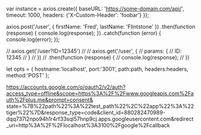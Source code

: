 var instance = axios.create({
  baseURL: 'https://some-domain.com/api/',
  timeout: 1000,
  headers: {'X-Custom-Header': 'foobar'}
});

axios.post('/user', {
    firstName: 'Fred',
    lastName: 'Flintstone'
  })
  .then(function (response) {
    console.log(response);
  })
  .catch(function (error) {
    console.log(error);
  });


  // axios.get('/user?ID=12345')
  //
//   axios.get('/user', {
//   params: {
//     ID: 12345
//   }
// })
// .then(function (response) {
//   console.log(response);
// })


let opts = {
    hostname:'localhost',
    port:'3001',
    path:path,
    headers:headers,
    method:'POST'
};


https://accounts.google.com/o/oauth2/v2/auth?access_type=offline&scope=https%3A%2F%2Fwww.googleapis.com%2Fauth%2Fplus.me&prompt=consent&
state=%7B%22path%22%3A%22test_path%22%2C%22app%22%3A%22tiger%22%7D&response_type=code&client_id=880282470989-dqq737l2npo94h1r4rf33sql57hnp9cj.apps.googleusercontent.com&redirect_uri=http%3A%2F%2Flocalhost%3A3100%2Fgoogle%2Fcallback
